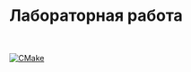 #  Лабораторная работа #
<br/>

[![CMake](https://github.com/kojoriP/Laba/actions/workflows/cmake.yml/badge.svg)](https://github.com/kojoriP/Laba/actions/workflows/cmake.yml)
